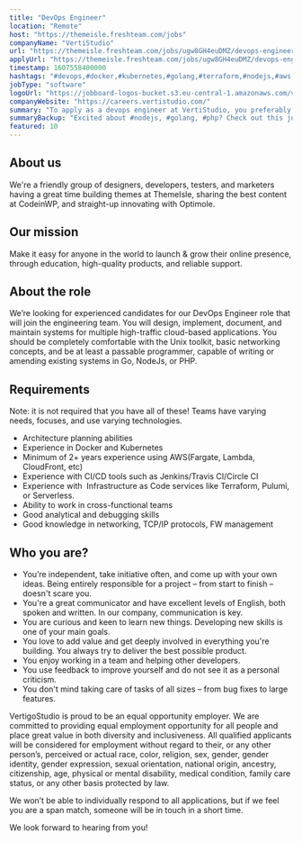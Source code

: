 ```yaml
---
title: "DevOps Engineer"
location: "Remote"
host: "https://themeisle.freshteam.com/jobs"
companyName: "VertiStudio"
url: "https://themeisle.freshteam.com/jobs/ugw8GH4euDMZ/devops-engineer-remote"
applyUrl: "https://themeisle.freshteam.com/jobs/ugw8GH4euDMZ/devops-engineer-remote#applicant-form"
timestamp: 1607558400000
hashtags: "#devops,#docker,#kubernetes,#golang,#terraform,#nodejs,#aws,#content,#management"
jobType: "software"
logoUrl: "https://jobboard-logos-bucket.s3.eu-central-1.amazonaws.com/vertistudio"
companyWebsite: "https://careers.vertistudio.com/"
summary: "To apply as a devops engineer at VertiStudio, you preferably need to have 2+ years experience using AWS."
summaryBackup: "Excited about #nodejs, #golang, #php? Check out this job post!"
featured: 10
---
```


## About us

We're a friendly group of designers, developers, testers, and marketers having a great time building themes at ThemeIsle, sharing the best content at CodeinWP, and straight-up innovating with Optimole.

## Our mission

Make it easy for anyone in the world to launch & grow their online presence, through education, high-quality products, and reliable support.

## About the role

We’re looking for experienced candidates for our DevOps Engineer role that will join the engineering team. You will design, implement, document, and maintain systems for multiple high-traffic cloud-based applications. You should be completely comfortable with the Unix toolkit, basic networking concepts, and be at least a passable programmer, capable of writing or amending existing systems in Go, NodeJs, or PHP.

## Requirements

Note: it is not required that you have all of these! Teams have varying needs, focuses, and use varying technologies.

*   Architecture planning abilities
*   Experience in Docker and Kubernetes
*   Minimum of 2+ years experience using AWS(Fargate, Lambda, CloudFront, etc)
*   Experience with CI/CD tools such as Jenkins/Travis CI/Circle CI
*   Experience with  Infrastructure as Code services like Terraform, Pulumi, or Serverless. 
*   Ability to work in cross-functional teams
*   Good analytical and debugging skills
*   Good knowledge in networking, TCP/IP protocols, FW management

## Who you are?

*   You’re independent, take initiative often, and come up with your own ideas. Being entirely responsible for a project – from start to finish – doesn't scare you.
*   You're a great communicator and have excellent levels of English, both spoken and written. In our company, communication is key.
*   You are curious and keen to learn new things. Developing new skills is one of your main goals.
*   You love to add value and get deeply involved in everything you're building. You always try to deliver the best possible product.
*   You enjoy working in a team and helping other developers.
*   You use feedback to improve yourself and do not see it as a personal criticism.    
*   You don't mind taking care of tasks of all sizes – from bug fixes to large features.

VertigoStudio is proud to be an equal opportunity employer. We are committed to providing equal employment opportunity for all people and place great value in both diversity and inclusiveness. All qualified applicants will be considered for employment without regard to their, or any other person’s, perceived or actual race, color, religion, sex, gender, gender identity, gender expression, sexual orientation, national origin, ancestry, citizenship, age, physical or mental disability, medical condition, family care status, or any other basis protected by law.

We won’t be able to individually respond to all applications, but if we feel you are a span match, someone will be in touch in a short time.

We look forward to hearing from you!
